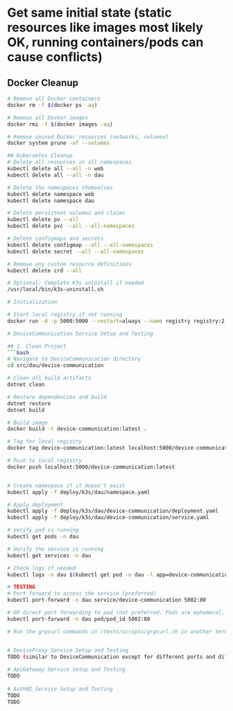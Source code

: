# Get same initial state (static resources like images most likely OK, running containers/pods can cause conflicts)

## Docker Cleanup
```bash
# Remove all Docker containers
docker rm -f $(docker ps -aq)

# Remove all Docker images
docker rmi -f $(docker images -aq)

# Remove unused Docker resources (networks, volumes)
docker system prune -af --volumes

## Kubernetes Cleanup
# Delete all resources in all namespaces
kubectl delete all --all -n web
kubectl delete all --all -n dau

# Delete the namespaces themselves
kubectl delete namespace web
kubectl delete namespace dau

# Delete persistent volumes and claims
kubectl delete pv --all
kubectl delete pvc --all --all-namespaces

# Delete configmaps and secrets
kubectl delete configmap --all --all-namespaces
kubectl delete secret --all --all-namespaces

# Remove any custom resource definitions
kubectl delete crd --all

# Optional: Complete K3s uninstall if needed
/usr/local/bin/k3s-uninstall.sh

# Initialization

# Start local registry if not running
docker run -d -p 5000:5000 --restart=always --name registry registry:2

# DeviceCommunication Service Setup and Testing

## 1. Clean Project
```bash
# Navigate to DeviceCommunication directory
cd src/dau/device-communication

# Clean all build artifacts
dotnet clean

# Restore dependencies and build
dotnet restore
dotnet build

# Build image
docker build -t device-communication:latest .

# Tag for local registry
docker tag device-communication:latest localhost:5000/device-communication:latest

# Push to local registry
docker push localhost:5000/device-communication:latest


# Create namespace if it doesn't exist
kubectl apply -f deploy/k3s/dau/namespace.yaml

# Apply deployment
kubectl apply -f deploy/k3s/dau/device-communication/deployment.yaml
kubectl apply -f deploy/k3s/dau/device-communication/service.yaml

# Verify pod is running
kubectl get pods -n dau

# Verify the service is running
kubectl get services -n dau

# Check logs if needed
kubectl logs -n dau $(kubectl get pod -n dau -l app=device-communication -o name)

# TESTING
# Port forward to access the service (preferred)
kubectl port-forward -n dau service/device-communication 5002:80

# OR direct port forwarding to pod (not preferred. Pods are ephemeral, so always always always rely on the service, use this as backup only if necessary)
kubectl port-forward -n dau pod/pod_id 5002:80

# Run the grpcurl commands in /tests/scripts/grpcurl.sh in another terminal


# DeviceProxy Service Setup and Testing
TODO (similar to DeviceCommunication except for different ports and different gprcurl commands; see respective /tests/scripts/grpcurl.sh)
 
# ApiGateway Service Setup and Testing
TODO
 
# AuthNZ Service Setup and Testing
TODO
TODO

